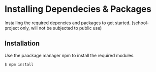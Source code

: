 # Installing Dependecies & Packages
Installing the required depencies and packages to get started.
(school-project only, will not be subjected to public use)

## Installation
Use the paackage manager npm to install the required modules
```
$ npm install
```
